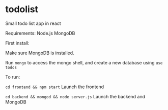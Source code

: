 # todolist
Small todo list app in react


Requirements:
Node.js
MongoDB


First install:

Make sure MongoDB is installed.

Run `mongo` to access the mongo shell, and create a new database using `use todos`

To run: 

`cd frontend && npm start` Launch the frontend 

`cd backend && mongod && node server.js` Launch the backend and MongoDB

